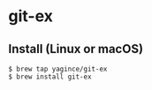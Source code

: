 # git-ex

## Install (Linux or macOS)

``` shell
$ brew tap yagince/git-ex
$ brew install git-ex
```
